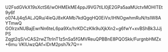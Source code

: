 U2FsdGVkX19sXctS6/wOHMEkME4ppJ9VG7tlLl0jE2GPa5aaMUctvMOHITEt9y6f
o074Jj4q5ALJQRu/4leQJ8xKAMb7kdQgqHQ0EiVx/IHNOgwhmRuN/tsIW8AYTmwQ
GOlrzxNUBajEwrNn6teL6pa9Xx/hrKDCzKIk9uXjkXn2+g6fwY+xvBShBk3JJjPS
Zqgt2qS/vCAS2rwZTtrInT1z5nSa5fGMVReuQPBBnE8PQOSkk/FurgnbHMZx+6mu
VKIUwzQAf+lDrM2psh7k7Q==
